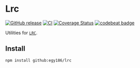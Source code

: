 # Lrc

[![GitHub release](https://img.shields.io/github/release/egy186/lrc.svg)](https://github.com/egy186/lrc/releases/latest)
[![CI](https://github.com/egy186/lrc/actions/workflows/ci.yml/badge.svg)](https://github.com/egy186/lrc/actions/workflows/ci.yml)
[![Coverage Status](https://coveralls.io/repos/github/egy186/lrc/badge.svg?branch=master)](https://coveralls.io/github/egy186/lrc?branch=master)
[![codebeat badge](https://codebeat.co/badges/cdc86d72-17dc-45f7-8f7f-925dd17ec867)](https://codebeat.co/projects/github-com-egy186-lrc-master)

Utilities for [`LRC`](https://en.wikipedia.org/wiki/LRC_(file_format)).

## Install

```sh
npm install github:egy186/lrc
```
